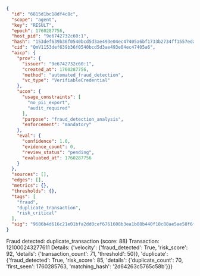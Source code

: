 ```json
{
  "id": "6815d1bc18df4c8c",
  "scope": "agent",
  "key": "RESULT",
  "epoch": 1760287756,
  "host_pid": "9e6742732c60:1",
  "hash": "153def639b36f0540bcd5d3ae493e04ec47405a6bf1733b2734ff1557eda9c1c",
  "cid": "QmV1153def639b36f0540bcd5d3ae493e04ec47405a6",
  "aicp": {
    "prov": {
      "issuer": "9e6742732c60:1",
      "created_at": 1760287756,
      "method": "automated_fraud_detection",
      "vc_type": "VerifiableCredential"
    },
    "ucon": {
      "usage_constraints": [
        "no_pii_export",
        "audit_required"
      ],
      "purpose": "fraud_detection_analysis",
      "enforcement": "mandatory"
    },
    "eval": {
      "confidence": 1.0,
      "evidence_count": 0,
      "review_status": "pending",
      "evaluated_at": 1760287756
    }
  },
  "sources": [],
  "edges": [],
  "metrics": {},
  "thresholds": {},
  "tags": [
    "fraud",
    "duplicate_transaction",
    "risk_critical"
  ],
  "sig": "9686b4d616c21e01bfa2dd0cef6761608b3ea1b08b440f18c88ae5ae58f6fc43"
}
```

Fraud detected: duplicate_transaction (score: 88)
Transaction: 121000243277611
Details: {'velocity': {'fraud_detected': True, 'risk_score': 92, 'details': {'transaction_count': 71, 'threshold': 50}}, 'duplicate': {'fraud_detected': True, 'risk_score': 85, 'details': {'duplicate_count': 70, 'first_seen': 1760285763, 'matching_hash': '2d64263c5765c58b'}}}